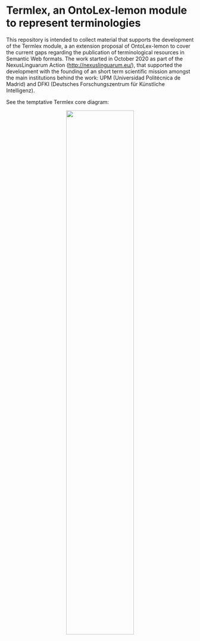 # Termlex, an OntoLex-lemon module to represent terminologies

This repository is intended to collect material that supports the development of the Termlex module, a an extension proposal of OntoLex-lemon to cover the current gaps regarding the publication of terminological resources in Semantic Web formats.
The work started in October 2020 as part of the NexusLinguarum Action (http://nexuslinguarum.eu/), that supported the development with the founding of an short term scientific mission amongst the main institutions behind the work: UPM (Universidad Politécnica de Madrid) and DFKI (Deutsches Forschungszentrum für Künstliche Intelligenz).

See the temptative Termlex core diagram: 
<p align="center">
<img src="https://github.com/Pret-a-LLOD/termitup/blob/master/static/images/termitup_arch.png" width="60%" />
</p>
